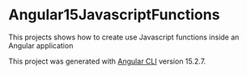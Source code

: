 # Angular15JavascriptFunctions

This projects shows how to create use Javascript functions inside an Angular application

This project was generated with [Angular CLI](https://github.com/angular/angular-cli) version 15.2.7.